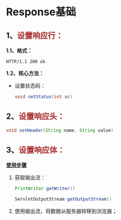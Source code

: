 # Response基础

## 1、<span style="color:brown">设置响应行：</span>

**1.1、格式：**

```apl
HTTP/1.1 200 ok
```

**1.2、核心方法：**

- 设置状态码：

  ```java
  void setStatus(int sc)
  ```

  

## 2、<span style="color:brown">设置响应头：</span>

```java
void setHeader(String name, String value)
```



## 3、<span style="color:brown">设置响应体：</span>

<u>**使用步骤**</u>

1. 获取输出流：

   ```java
   PrintWriter getWriter()
   ```

   ```java
   ServletOutputStream getOutputStream()
   ```

2. 使用输出流，将数据从服务器转移到浏览器；